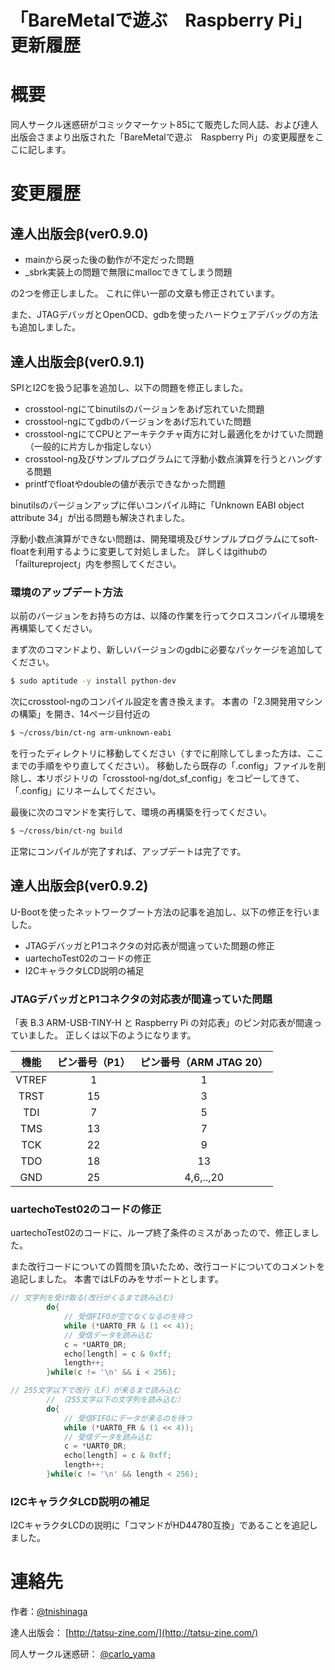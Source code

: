 「BareMetalで遊ぶ　Raspberry Pi」更新履歴
=================

# 概要
同人サークル迷惑研がコミックマーケット85にて販売した同人誌、および達人出版会さまより出版された「BareMetalで遊ぶ　Raspberry Pi」の変更履歴をここに記します。

# 変更履歴

## 達人出版会β(ver0.9.0)
 * mainから戻った後の動作が不定だった問題
 * _sbrk実装上の問題で無限にmallocできてしまう問題

の2つを修正しました。
これに伴い一部の文章も修正されています。

また、JTAGデバッガとOpenOCD、gdbを使ったハードウェアデバッグの方法も追加しました。


## 達人出版会β(ver0.9.1)
SPIとI2Cを扱う記事を追加し、以下の問題を修正しました。

 * crosstool-ngにてbinutilsのバージョンをあげ忘れていた問題
 * crosstool-ngにてgdbのバージョンをあげ忘れていた問題
 * crosstool-ngにてCPUとアーキテクチャ両方に対し最適化をかけていた問題（一般的に片方しか指定しない）
 * crosstool-ng及びサンプルプログラムにて浮動小数点演算を行うとハングする問題	
 * printfでfloatやdoubleの値が表示できなかった問題

binutilsのバージョンアップに伴いコンパイル時に「Unknown EABI object attribute 34」が出る問題も解決されました。

浮動小数点演算ができない問題は、開発環境及びサンプルプログラムにてsoft-floatを利用するように変更して対処しました。
詳しくはgithubの「failtureproject」内を参照してください。

### 環境のアップデート方法
以前のバージョンをお持ちの方は、以降の作業を行ってクロスコンパイル環境を再構築してください。

まず次のコマンドより、新しいバージョンのgdbに必要なパッケージを追加してください。
```bash
$ sudo aptitude -y install python-dev
```

次にcrosstool-ngのコンパイル設定を書き換えます。
本書の「2.3開発用マシンの構築」を開き、14ページ目付近の
```bash
$ ~/cross/bin/ct-ng arm-unknown-eabi
```
を行ったディレクトリに移動してください（すでに削除してしまった方は、ここまでの手順をやり直してください）。
移動したら既存の「.config」ファイルを削除し、本リポジトリの「crosstool-ng/dot_sf_config」をコピーしてきて、「.config」にリネームしてください。

最後に次のコマンドを実行して、環境の再構築を行ってください。
```bash
$ ~/cross/bin/ct-ng build
```
正常にコンパイルが完了すれば、アップデートは完了です。


## 達人出版会β(ver0.9.2)
U-Bootを使ったネットワークブート方法の記事を追加し、以下の修正を行いました。

 * JTAGデバッガとP1コネクタの対応表が間違っていた問題の修正
 * uartechoTest02のコードの修正
 * I2CキャラクタLCD説明の補足


### JTAGデバッガとP1コネクタの対応表が間違っていた問題
「表 B.3 ARM-USB-TINY-H と Raspberry Pi の対応表」のピン対応表が間違っていました。
正しくは以下のようになります。


|	機能		|	ピン番号（P1）	|	ピン番号（ARM JTAG 20）	|
|:---------:|:-----------------:|:-------------------------:|
|	VTREF	|	1				|	1 						|
|	TRST	|	15				|	3 						|
|	TDI		|	7				|	5 						|
|	TMS		|	13				|	7 						|
|	TCK		|	22				|	9						|
|	TDO		|	18				|	13 						|
|	GND		|	25				|	4,6,..,20 				|


### uartechoTest02のコードの修正
uartechoTest02のコードに、ループ終了条件のミスがあったので、修正しました。

また改行コードについての質問を頂いたため、改行コードについてのコメントを追記しました。
本書ではLFのみをサポートとします。

```C
// 文字列を受け取る(改行がくるまで読み込む)
		do{
			// 受信FIFOが空でなくなるのを待つ
			while (*UART0_FR & (1 << 4));
			// 受信データを読み込む
			c = *UART0_DR;
			echo[length] = c & 0xff;
			length++;
		}while(c != '\n' && i < 256);
```

```C
// 255文字以下で改行（LF）が来るまで読み込む
        // （255文字以下の文字列を読み込む）
		do{
			// 受信FIFOにデータが来るのを待つ
			while (*UART0_FR & (1 << 4));
			// 受信データを読み込む
			c = *UART0_DR;
			echo[length] = c & 0xff;
			length++;
		}while(c != '\n' && length < 256);
```

### I2CキャラクタLCD説明の補足
I2CキャラクタLCDの説明に「コマンドがHD44780互換」であることを追記しました。



# 連絡先
作者：[@tnishinaga](https://twitter.com/tnishinaga)

達人出版会： [http://tatsu-zine.com/](http://tatsu-zine.com/)

同人サークル迷惑研： [@carlo_yama](https://twitter.com/carlo_yama)